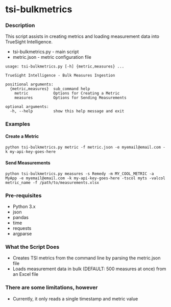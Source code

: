 # tsi-bulkmetrics

### Description

This script assists in creating metrics and loading measurement data into TrueSight Intelligence.

- tsi-bulkmetrics.py - main script
- metric.json - metric configuration file

```
usage: tsi-bulkmetrics.py [-h] {metric,measures} ...

TrueSight Intelligence - Bulk Measures Ingestion

positional arguments:
  {metric,measures}  sub_command help
    metric           Options for Creating a Metric
    measures         Options for Sending Measurements

optional arguments:
  -h, --help         show this help message and exit
```

### Examples
#### Create a Metric
```
python tsi-bulkmetrics.py metric -f metric.json -e myemail@email.com -k my-api-key-goes-here
```
#### Send Measurements
```
python tsi-bulkmetrics.py measures -s Remedy -m MY_COOL_METRIC -a MyApp -e myemail@email.com -k my-api-key-goes-here -tscol myts -valcol metric_name -f /path/to/measurements.xlsx
```

### Pre-requisites
- Python 3.x
- json
- pandas
- time
- requests
- argparse

### What the Script Does

- Creates TSI metrics from the command line by parsing the metric.json file
- Loads measurement data in bulk (DEFAULT: 500 measures at once) from an Excel file

### There are some limitations, however

- Currently, it only reads a single timestamp and metric value